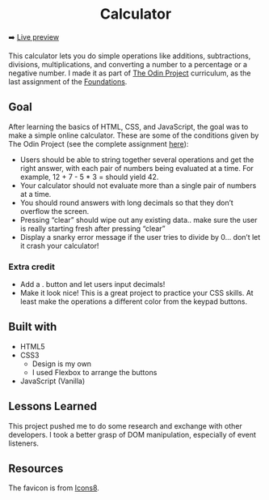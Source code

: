 <h1 align="center">Calculator</h1>
 
 ➡️ [Live preview](https://javasheila.github.io/odin-calculator/)

This calculator lets you do simple operations like additions, subtractions, divisions, multiplications, and converting a number to a percentage or a negative number. I made it as part of [The Odin Project](https://www.theodinproject.com/) curriculum, as the last assignment of the [Foundations](https://www.theodinproject.com/paths/foundations/courses/foundations).

## Goal
After learning the basics of HTML, CSS, and JavaScript, the goal was to make a simple online calculator. These are some of the conditions given by The Odin Project (see the complete assignment [here](https://www.theodinproject.com/lessons/foundations-calculator)):
- Users should be able to string together several operations and get the right answer, with each pair of numbers being evaluated at a time. For example, 12 + 7 - 5 * 3 = should yield 42.
- Your calculator should not evaluate more than a single pair of numbers at a time.
- You should round answers with long decimals so that they don’t overflow the screen.
- Pressing “clear” should wipe out any existing data.. make sure the user is really starting fresh after pressing “clear”
- Display a snarky error message if the user tries to divide by 0… don’t let it crash your calculator!

### Extra credit

- Add a . button and let users input decimals!
- Make it look nice! This is a great project to practice your CSS skills. At least make the operations a different color from the keypad buttons.

## Built with

- HTML5
- CSS3
    - Design is my own
    - I used Flexbox to arrange the buttons
- JavaScript (Vanilla)

## Lessons Learned

This project pushed me to do some research and exchange with other developers. I took a better grasp of DOM manipulation, especially of event listeners.

## Resources

The favicon is from [Icons8](https://icones8.fr/).
